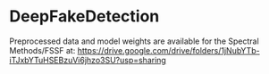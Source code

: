 # DeepFakeDetection

Preprocessed data and model weights are available for the Spectral Methods/FSSF at:
  https://drive.google.com/drive/folders/1jNubYTb-iTJxbYTuHSEBzuVi6jhzo3SU?usp=sharing
